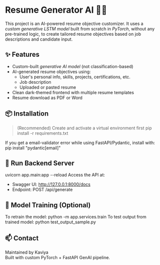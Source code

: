 # Resume Generator AI 🧠📄

This project is an AI-powered resume objective customizer. It uses a *custom generative LSTM model* built from scratch in *PyTorch*, without any pre-trained logic, to create tailored resume objectives based on job descriptions and candidate input.

## ✨ Features

- Custom-built *generative AI model* (not classification-based)
- AI-generated resume objectives using:
  - User's personal info, skills, projects, certifications, etc.
  - Job description
  - Uploaded or pasted resume
- Clean dark-themed frontend with multiple resume templates
- Resume download as PDF or Word

## 📦 Installation

> (Recommended) Create and activate a virtual environment first
pip install -r requirements.txt

If you get a email-validator error while using FastAPI/Pydantic, install with:
pip install "pydantic[email]"

## 🚀 Run Backend Server
uvicorn app.main:app --reload
Access the API at:
- Swagger UI: http://127.0.0.1:8000/docs
- Endpoint: POST /api/generate

## 🧠 Model Training (Optional)
To retrain the model:
python -m app.services.train
To test output from trained model:
python test_output_sample.py

## 📫 Contact
Maintained by Kaviya  
Built with custom PyTorch + FastAPI GenAI pipeline.